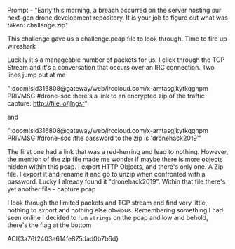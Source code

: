 Prompt - "Early this morning, a breach occurred on the server hosting our next-gen drone development repository. It is your job to figure out what was taken: challenge.zip"

This challenge gave us a challenge.pcap file to look through. Time to fire up wireshark

Luckily it's a manageable number of packets for us. I click through the TCP Stream and it's a conversation that occurs over an IRC connection. Two lines jump out at me

":doom!sid316808@gateway/web/irccloud.com/x-amtasgjkytkqghpm PRIVMSG #drone-soc :here's a link to an encrypted zip of the traffic capture: http://file.io/jlngsr"

and 

":doom!sid316808@gateway/web/irccloud.com/x-amtasgjkytkqghpm PRIVMSG #drone-soc :the password to the zip is 'dronehack2019'"

The first one had a link that was a red-herring and lead to nothing. However, the mention of the zip file made me wonder if maybe there is more objects hidden within this pcap. I export HTTP Objects, and there's only one. A Zip file. I export it and rename it and go to unzip when confronted with a password. Lucky I already found it "dronehack2019". Within that file there's yet another file - capture.pcap

I look through the limited packets and TCP stream and find very little, nothing to export and nothing else obvious. Remembering something I had seen online I decided to run `strings` on the pcap and low and behold, there's the flag at the bottom

ACI{3a76f2403e614fe875dad0b7b6d}